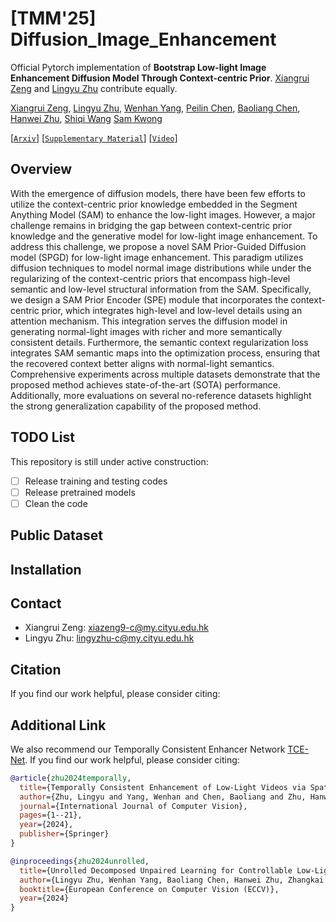 # [TMM'25] Diffusion_Image_Enhancement
Official Pytorch implementation of **Bootstrap Low-light Image Enhancement Diffusion Model Through Context-centric Prior**. [Xiangrui Zeng]() and [Lingyu Zhu](https://scholar.google.com/citations?user=IhyTEDkAAAAJ&hl=zh-CN) contribute equally.

[Xiangrui Zeng](),
[Lingyu Zhu](https://scholar.google.com/citations?user=IhyTEDkAAAAJ&hl=zh-CN),
[Wenhan Yang](https://scholar.google.com/citations?user=S8nAnakAAAAJ&hl=zh-CN),
[Peilin Chen](https://scholar.google.com.tw/citations?user=b9k152sAAAAJ&hl=en),
[Baoliang Chen](https://scholar.google.com.tw/citations?user=w_WL27oAAAAJ&hl=en),
[Hanwei Zhu](https://scholar.google.com.tw/citations?user=-52izjkAAAAJ&hl=en),
[Shiqi Wang](https://scholar.google.com.tw/citations?user=Pr7s2VUAAAAJ&hl=en)
[Sam Kwong](https://scholar.google.com.tw/citations?user=_PVI6EAAAAAJ&hl=en)

[[`Arxiv`](http://arxiv.org/abs/)] [[`Supplementary Material`]()]  [[`Video`]()] 

## Overview
With the emergence of diffusion models, there have been few efforts to utilize the context-centric prior knowledge embedded in the Segment Anything Model (SAM) to enhance the low-light images. However, a major challenge remains in bridging the gap between context-centric prior knowledge and the generative model for low-light image enhancement. To address this challenge, we propose a novel SAM Prior-Guided Diffusion model (SPGD) for low-light image enhancement. This paradigm utilizes diffusion techniques to model normal image distributions while under the regularizing of the context-centric priors that encompass high-level semantic and low-level structural information from the SAM. Specifically, we design a SAM Prior Encoder (SPE) module that incorporates the context-centric prior, which integrates high-level and low-level details using an attention mechanism. This integration serves the diffusion model in generating normal-light images with richer and more semantically consistent details. Furthermore, the semantic context regularization loss integrates SAM semantic maps into the optimization process, ensuring that the recovered context better aligns with normal-light semantics. Comprehensive experiments across multiple datasets demonstrate that the proposed method achieves state-of-the-art (SOTA) performance.  Additionally, more evaluations on several no-reference datasets highlight the strong generalization capability of the proposed method.

## TODO List
This repository is still under active construction:
- [ ] Release training and testing codes
- [ ] Release pretrained models
- [ ] Clean the code

## Public Dataset


## Installation

## Contact

- Xiangrui Zeng: xiazeng9-c@my.cityu.edu.hk
- Lingyu Zhu: lingyzhu-c@my.cityu.edu.hk

## Citation

If you find our work helpful, please consider citing:



## Additional Link

We also recommend our Temporally Consistent Enhancer Network [TCE-Net](https://github.com/lingyzhu0101/low-light-video-enhancement.git). If you find our work helpful, please consider citing:

```bibtex
@article{zhu2024temporally,
  title={Temporally Consistent Enhancement of Low-Light Videos via Spatial-Temporal Compatible Learning},
  author={Zhu, Lingyu and Yang, Wenhan and Chen, Baoliang and Zhu, Hanwei and Meng, Xiandong and Wang, Shiqi},
  journal={International Journal of Computer Vision},
  pages={1--21},
  year={2024},
  publisher={Springer}
}
```

```bibtex
@inproceedings{zhu2024unrolled,
  title={Unrolled Decomposed Unpaired Learning for Controllable Low-Light Video Enhancement},
  author={Lingyu Zhu, Wenhan Yang, Baoliang Chen, Hanwei Zhu, Zhangkai Ni, Qi Mao, and Shiqi Wang},
  booktitle={European Conference on Computer Vision (ECCV)},
  year={2024}
}

```
